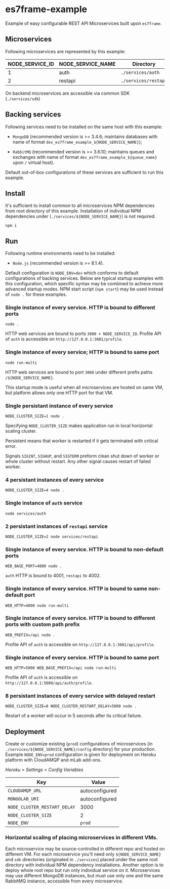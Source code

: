 # es7frame-example

Example of easy configurable REST API Microservices built upon `es7frame`.

## Microservices

Following microservices are represented by this example:

| NODE_SERVICE_ID | NODE_SERVICE_NAME | Directory            |
|---              |---                |---                   |
|               1 | auth              | `./services/auth`    |
|               2 | restapi           | `./services/restapi` |

On backend microservices are accessible via common SDK (`./services/sdk`)

## Backing services

Following services need to be installed on the same host with this example:

* `MongoDB` (recommended version is >= 3.4.6; maintains databases with name of format `dev_es7frame_example_${NODE_SERVICE_NAME}`);

* `RabbitMQ` (recommended version is >= 3.6.10; maintains queues and exchanges with name of format `dev_es7frame_example_${queue_name}` upon `/` virtual host).

Default out-of-box configurations of these services are sufficient to run this example.

## Install

It's sufficient to install common to all microservices NPM dependencies from root directory of this example.
Installation of individual NPM dependencies under (`./services/${NODE_SERVICE_NAME}`) is not required.

```
npm i
```

## Run

Following runtime environments need to be installed:

* `Node.js` (recommended version is >= 8.1.4).

Default configuration is `NODE_ENV=dev` which conforms to default configurations of backing services.
Below are typical startup examples with this configuration, which specific syntax may be combined to achieve more advanced startup modes.
NPM start script (`npm start`) may be used instead of `node .` for these examples.

### Single instance of every service. HTTP is bound to different ports

```
node .
```

HTTP web services are bound to ports `3000 + NODE_SERVICE_ID`.
Profile API of `auth` is accessible on `http://127.0.0.1:3001/profile`.

### Single instance of every service; HTTP is bound to same port

```
node run-multi
```

HTTP web services are bound to port `3000` under different prefix paths `/${NODE_SERVICE_NAME}`.

This startup mode is useful when all microservices are hosted on same VM, but platform allows only one HTTP port for that VM.

### Single persistant instance of every service

```
NODE_CLUSTER_SIZE=1 node .
```

Specifying `NODE_CLUSTER_SIZE` makes application run in local horizontal scaling cluster.

Persistent means that worker is restarted if it gets terminated with critical error.

Signals `SIGINT`, `SIGHUP`, and `SIGTERM` preform clean shut down of worker or whole cluster without restart.
Any other signal causes restart of failed worker.

### 4 persistant instances of every service

```
NODE_CLUSTER_SIZE=4 node .
```

### Single instance of `auth` service

```
node services/auth
```

### 2 persistant instances of `restapi` service

```
NODE_CLUSTER_SIZE=2 node services/restapi
```

### Single instance of every service. HTTP is bound to non-default ports

```
WEB_BASE_PORT=4000 node .
```

`auth` HTTP is bound to 4001, `restapi` to 4002.

### Single instance of every service. HTTP is bound to same non-default port

```
WEB_HTTP=4000 node run-multi
```

### Single instance of every service. HTTP is bound to different ports with custom path prefix

```
WEB_PREFIX=/api node .
```

Profile API of `auth` is accessible on `http://127.0.0.1:3001/api/profile`.

### Single instance of every service. HTTP is bound to same port

```
WEB_HTTP=5000 WEB_BASE_PREFIX=/api node run-multi
```

Profile API of `auth` is accessible on `http://127.0.0.1:5000/api/auth/profile`.

### 8 persistant instances of every service with delayed restart

```
NODE_CLUSTER_SIZE=8 NODE_CLUSTER_RESTART_DELAY=5000 node .
```

Restart of a worker will occur in 5 seconds after its critical failure.

## Deployment

Create or customize existing (`prod`) configurations of microservices (in `./services/${NODE_SERVICE_NAME}/config` directory) for your production.
Example `NODE_ENV=prod` configuration is given for deployment on Heroku platform with CloudAMQP and mLab add-ons.

*Heroku > Settings > Config Variables*

| Key                 | Value          |
|---                  |---             |
| `CLOUDAMQP_URL`     | autoconfigured |
| `MONGOLAB_URI`      | autoconfigured |
| `NODE_CLUSTER_RESTART_DELAY` | 3000  |
| `NODE_CLUSTER_SIZE` | 2              |
| `NODE_ENV`          | `prod`         |

### Horizontal scaling of placing microservices in different VMs.

Each microservice may be source-controlled in different repo and hosted on different VM.
For each microservice you'll need only `${NODE_SERVICE_NAME}` and `sdk` directories (originated in `./services`) placed under the same root directory with individual NPM dependency installations.
Another option is to deploy whole root repo but run only individual service on it.
Microservices may use different MongoDB instances, but must use only one and the same RabbitMQ instance, accessible from every microservice.
